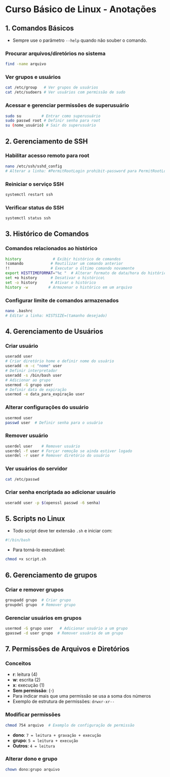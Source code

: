# Curso Básico de Linux - Anotações

## 1. Comandos Básicos

- Sempre use o parâmetro `--help` quando não souber o comando.

### Procurar arquivos/diretórios no sistema
```bash
find -name arquivo
```

### Ver grupos e usuários
```bash
cat /etc/group   # Ver grupos de usuários
cat /etc/sudoers # Ver usuários com permissão de sudo
```

### Acessar e gerenciar permissões de superusuário
```bash
sudo su         # Entrar como superusuário
sudo passwd root # Definir senha para root
su (nome_usuário) # Sair do superusuário
```

## 2. Gerenciamento de SSH

### Habilitar acesso remoto para root
```bash
nano /etc/ssh/sshd_config
# Alterar a linha: #PermitRootLogin prohibit-password para PermitRootLogin yes
```

### Reiniciar o serviço SSH
```bash
systemctl restart ssh
```

### Verificar status do SSH
```bash
systemctl status ssh
```

## 3. Histórico de Comandos

### Comandos relacionados ao histórico
```bash
history              # Exibir histórico de comandos
!comando            # Reutilizar um comando anterior
!!                  # Executar o último comando novamente
export HISTTIMEFORMAT="%c "  # Alterar formato de data/hora do histórico
set +o history      # Desativar o histórico\
set -o history      # Ativar o histórico
history -w         # Armazenar o histórico em um arquivo
```

### Configurar limite de comandos armazenados
```bash
nano .bashrc
# Editar a linha: HISTSIZE=(tamanho desejado)
```

## 4. Gerenciamento de Usuários

### Criar usuário
```bash
useradd user
# Criar diretório home e definir nome do usuário
useradd -m -c "nome" user
# Definir interpretador
useradd -s /bin/bash user
# Adicionar ao grupo
usermod -G grupo user
# Definir data de expiração
usermod -e data_para_expiração user
```

### Alterar configurações do usuário
```bash
usermod user
passwd user  # Definir senha para o usuário
```

### Remover usuário
```bash
userdel user    # Remover usuário
userdel -f user # Forçar remoção se ainda estiver logado
userdel -r user # Remover diretório do usuário
```

### Ver usuários do servidor
```bash
cat /etc/passwd
```

### Criar senha encriptada ao adicionar usuário
```bash
useradd user -p $(openssl passwd -6 senha)
```

## 5. Scripts no Linux

- Todo script deve ter extensão `.sh` e iniciar com:
```bash
#!/bin/bash
```
- Para torná-lo executável:
```bash
chmod +x script.sh
```

## 6. Gerenciamento de grupos

### Criar e remover grupos
```bash
groupadd grupo  # Criar grupo
groupdel grupo  # Remover grupo
```

### Gerenciar usuários em grupos
```bash
usermod -G grupo user   # Adicionar usuário a um grupo
gpasswd -d user grupo  # Remover usuário de um grupo
```

## 7. Permissões de Arquivos e Diretórios

### Conceitos
- **r**: leitura (4)
- **w**: escrita (2)
- **x**: execução (1)
- **Sem permissão**: (-)
- Para indicar mais que uma permissão se usa a soma dos números
- Exemplo de estrutura de permissões: `drwxr-xr--`

### Modificar permissões
```bash
chmod 754 arquivo  # Exemplo de configuração de permissão
```
- **dono**: `7 = leitura + gravação + execução`
- **grupo**: `5 = leitura + execução`
- **Outros**: `4 = leitura`

### Alterar dono e grupo
```bash
chown dono:grupo arquivo
```
